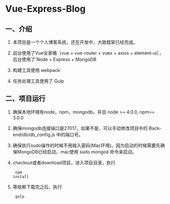 # Vue-Express-Blog

## 一、介绍

1. 本项目是一个个人博客系统，还在开发中，大致框架已经完成。

2. 前台使用了Vue全家桶（vue + vue-router + vuex + axios + element-ui），后台使用了 Node + Express + MongoDB

3. 构建工具使用 webpack

4. 任务处理工具使用了 Gulp

## 二、项目运行

1. 确保本地环境有node，npm，mongodb。并且 node >= 4.0.0, npm>= 3.0.0

2. 确保mongodb连接端口是27017，如果不是，可以手动修改项目中的 Back-end/db/db_config.js 中的端口号。

3. 确保执行sudo操作的时候不用输入密码(Mac环境)。因为启动的时候需要先确保MongoDB已经启动，mac使用 sudo mongod 命令来启动。

4. checkout或者download项目，进入项目目录，执行<pre><code> npm install </code></pre>

5. 等依赖下载完之后，执行<pre><code> gulp </code></pre>